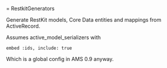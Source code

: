 = RestkitGenerators

Generate RestKit models, Core Data entities and mappings from ActiveRecord.

Assumes active_model_serializers with 
```
embed :ids, include: true
```
Which is a global config in AMS 0.9 anyway.
